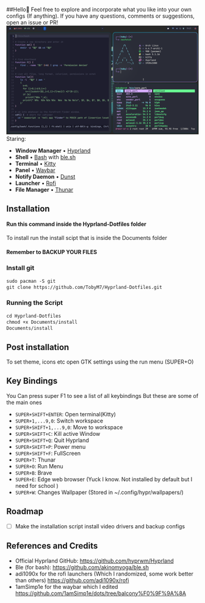 ##Hello👋
Feel free to explore and incorporate what you like into your own configs (If anything). If you have any questions, comments or suggestions, open an issue or PR!
![Screenshot](https://github.com/TobyM7/Hyprland-Dotfiles/blob/main/Documents/screenshot.png)
Staring:
- **Window Manager** • [Hyprland](https://github.com/hyprwm/Hyprland)
- **Shell** • [Bash](https://www.gnu.org/software/bash/) with
  [ble.sh](https://github.com/akinomyoga/ble.sh)
- **Terminal** • [Kitty](https://github.com/wez/wezterm)
- **Panel** • [Waybar](https://github.com/Alexays/Waybar)
- **Notify Daemon** • [Dunst](https://github.com/dunst-project/dunst)
- **Launcher** • [Rofi](https://github.com/davatorium/rofi) 
- **File Manager** • [Thunar](https://wiki.archlinux.org/title/Thunar)

## Installation
#### Run this command inside the Hyprland-Dotfiles folder

To install run the install scipt that is inside the Documents folder

#### Remember to BACKUP YOUR FILES

### Install git
```
sudo pacman -S git 
git clone https://github.com/TobyM7/Hyprland-Dotfiles.git
```
### Running the Script
```
cd Hyprland-Dotfiles 
chmod +x Documents/install
Documents/install
```
## Post installation
To set theme, icons etc open GTK settings using the run menu (SUPER+O)

## Key Bindings
You Can press super F1 to see a list of all keybindings
But these are some of the main ones
- `SUPER+SHIFT+ENTER`: Open terminal(Kitty)
- `SUPER+1,...9,0`:   Switch workspace
- `SUPER+SHIFT+1,...9,0`: Move to workspace
- `SUPER+SHIFT+C`: Kill active Window
- `SUPER+SHIFT+Q`: Quit Hyprland
- `SUPER+SHIFT+P`: Power menu
- `SUPER+SHIFT+F`: FullScreen
- `SUPER+T`: Thunar
- `SUPER+O`: Run Menu
- `SUPER+B`: Brave
- `SUPER+E`: Edge web browser (Yuck I know. Not installed by default but I need for school )
- `SUPER+W`: Changes Wallpaper (Stored in ~/.config/hypr/wallpapers/)
## Roadmap

- [ ] Make the installation script install video drivers and backup configs


## References and Credits

- Official Hyprland GitHub: <https://github.com/hyprwm/Hyprland>
- Ble (for bash): <https://github.com/akinomyoga/ble.sh>
- adi1090x for the rofi launchers (Which I randomized, some work better than others) <https://github.com/adi1090x/rofi>
- 1amSimp1e for the waybar which I edited <https://github.com/1amSimp1e/dots/tree/balcony%F0%9F%9A%8A>
